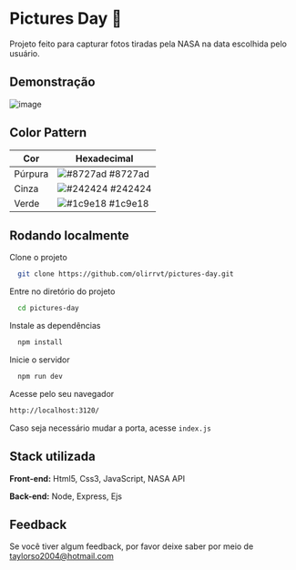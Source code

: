 
# Pictures Day 🌌

Projeto feito para capturar fotos tiradas pela NASA na data escolhida pelo usuário.

## Demonstração

![image](https://user-images.githubusercontent.com/100844800/206288598-bd3c20f6-7772-4a4c-87c4-ec7c68dd652b.png)


## Color Pattern

| Cor               | Hexadecimal                                                |
| ----------------- | ---------------------------------------------------------------- |
| Púrpura       | ![#8727ad](https://via.placeholder.com/10/8727ad?text=+) #8727ad |
| Cinza       | ![#242424](https://via.placeholder.com/10/242424?text=+) #242424 |
| Verde       | ![#1c9e18](https://via.placeholder.com/10/1c9e18?text=+) #1c9e18 |

## Rodando localmente

Clone o projeto

```bash
  git clone https://github.com/olirrvt/pictures-day.git
```

Entre no diretório do projeto

```bash
  cd pictures-day
```

Instale as dependências

```bash
  npm install
```

Inicie o servidor

```bash
  npm run dev
```
Acesse pelo seu navegador

```bash
http://localhost:3120/
```

Caso seja necessário mudar a porta, acesse `index.js`

## Stack utilizada

**Front-end:** Html5, Css3, JavaScript, NASA API

**Back-end:** Node, Express, Ejs


## Feedback

Se você tiver algum feedback, por favor deixe saber por meio de taylorso2004@hotmail.com

